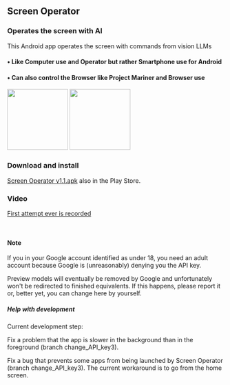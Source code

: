 ## Screen Operator
### Operates the screen with AI
This Android app operates the screen with commands from vision LLMs



#### • Like Computer use and Operator but rather Smartphone use for Android

#### • Can also control the Browser like Project Mariner and Browser use

<img src="https://github.com/Android-PowerUser/Screen_Operator/blob/main/Screenshot_20250526-192615_Screen%20Operator.png" alt="" width="141"/> <img src="https://github.com/Android-PowerUser/Screen_Operator/blob/main/Screenshot_20250521-095334_Screen%20Operator.png" alt="" width="141"/>

### Download and install
[Screen Operator v1.1.apk](https://github.com/Android-PowerUser/Screen_Operator/releases/download/v2025.7.18/Screen.Operator.v1.1.apk) also in the Play Store.


### Video
[First attempt ever is recorded](https://m.youtube.com/watch?v=o095RSFXJuc)

<br/>

#### Note

If you in your Google account identified as under 18, you need an adult account because Google is (unreasonably) denying you the API key.

Preview models will eventually be removed by Google and unfortunately won't be redirected to finished equivalents. If this happens, please report it or, better yet, you can change here by yourself.

##### Help with development

Current development step:

Fix a problem that the app is slower in the background than in the foreground (branch change_API_key3).

Fix a bug that prevents some apps from being launched by Screen Operator (branch change_API_key3). The current workaround is to go from the home screen.
